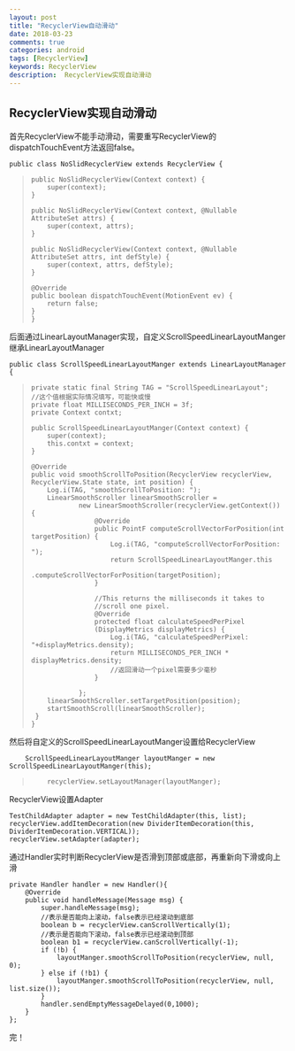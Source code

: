 ```yaml
---
layout: post
title: "RecyclerView自动滑动"
date: 2018-03-23
comments: true
categories: android
tags: [RecyclerView]
keywords: RecyclerView 
description:  RecyclerView实现自动滑动
--- 
```


## RecyclerView实现自动滑动

首先RecyclerView不能手动滑动，需要重写RecyclerView的dispatchTouchEvent方法返回false。
>
	public class NoSlidRecyclerView extends RecyclerView {
> 
>     public NoSlidRecyclerView(Context context) {
>         super(context);
>     }
> 
>     public NoSlidRecyclerView(Context context, @Nullable AttributeSet attrs) {
>         super(context, attrs);
>     }
> 
>     public NoSlidRecyclerView(Context context, @Nullable AttributeSet attrs, int defStyle) {
>         super(context, attrs, defStyle);
>     }
> 
>     @Override
>     public boolean dispatchTouchEvent(MotionEvent ev) {
>         return false;
>     }
>     }

后面通过LinearLayoutManager实现，自定义ScrollSpeedLinearLayoutManger继承LinearLayoutManager

> 
	public class ScrollSpeedLinearLayoutManger extends LinearLayoutManager {
>     private static final String TAG = "ScrollSpeedLinearLayout";
>     //这个值根据实际情况填写，可能快或慢
>     private float MILLISECONDS_PER_INCH = 3f;
>     private Context contxt;
> 
>     public ScrollSpeedLinearLayoutManger(Context context) {
>         super(context);
>         this.contxt = context;
>     }
> 
>     @Override
>     public void smoothScrollToPosition(RecyclerView recyclerView, RecyclerView.State state, int position) {
>         Log.i(TAG, "smoothScrollToPosition: ");
>         LinearSmoothScroller linearSmoothScroller =
>                 new LinearSmoothScroller(recyclerView.getContext()) {
>                     @Override
>                     public PointF computeScrollVectorForPosition(int targetPosition) {
>                         Log.i(TAG, "computeScrollVectorForPosition: ");
>                         return ScrollSpeedLinearLayoutManger.this
>                                 .computeScrollVectorForPosition(targetPosition);
>                     }
> 
>                     //This returns the milliseconds it takes to
>                     //scroll one pixel.
>                     @Override
>                     protected float calculateSpeedPerPixel
>                     (DisplayMetrics displayMetrics) {
>                         Log.i(TAG, "calculateSpeedPerPixel: "+displayMetrics.density);
>                         return MILLISECONDS_PER_INCH * displayMetrics.density;
>                         //返回滑动一个pixel需要多少毫秒
>                     }
> 
>                 };
>         linearSmoothScroller.setTargetPosition(position);
>         startSmoothScroll(linearSmoothScroller);
>      }
>     }
      

然后将自定义的ScrollSpeedLinearLayoutManger设置给RecyclerView
>
	 	ScrollSpeedLinearLayoutManger layoutManger = new ScrollSpeedLinearLayoutManger(this);
>         recyclerView.setLayoutManager(layoutManger);


RecyclerView设置Adapter
>
	TestChildAdapter adapter = new TestChildAdapter(this, list);
    recyclerView.addItemDecoration(new DividerItemDecoration(this, DividerItemDecoration.VERTICAL));
    recyclerView.setAdapter(adapter);


通过Handler实时判断RecyclerView是否滑到顶部或底部，再重新向下滑或向上滑

>
	private Handler handler = new Handler(){
        @Override
        public void handleMessage(Message msg) {
            super.handleMessage(msg);
            //表示是否能向上滚动，false表示已经滚动到底部
            boolean b = recyclerView.canScrollVertically(1);
            //表示是否能向下滚动，false表示已经滚动到顶部
            boolean b1 = recyclerView.canScrollVertically(-1);
            if (!b) {
                layoutManger.smoothScrollToPosition(recyclerView, null, 0);
            } else if (!b1) {
                layoutManger.smoothScrollToPosition(recyclerView, null, list.size());
            }
            handler.sendEmptyMessageDelayed(0,1000);
        }
    };



完！